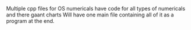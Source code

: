 Multiple cpp files for OS numericals 
have code for all types of numericals and there gaant charts
Will have one main file containing all of it as a program at the end.
